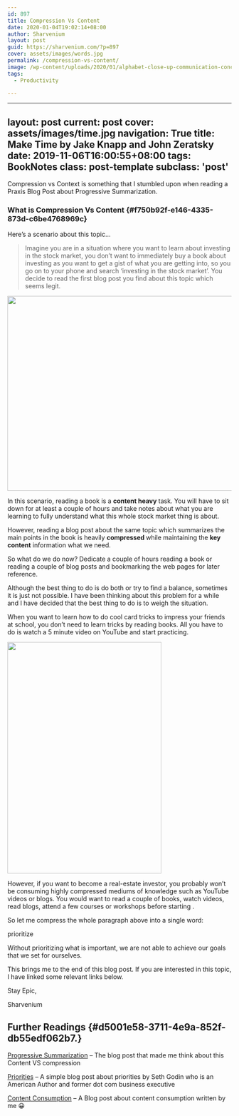 ```yaml
---
id: 897
title: Compression Vs Content
date: 2020-01-04T19:02:14+08:00
author: Sharvenium
layout: post
guid: https://sharvenium.com/?p=897
cover: assets/images/words.jpg
permalink: /compression-vs-content/
image: /wp-content/uploads/2020/01/alphabet-close-up-communication-conceptual-278887-300x214.jpg
tags:
  - Productivity

---
```

---
layout: post
current: post
cover: assets/images/time.jpg
navigation: True
title: Make Time by Jake Knapp and John Zeratsky 
date: 2019-11-06T16:00:55+08:00
tags: BookNotes
class: post-template
subclass: 'post'
---
<p id="389f1a5c-1907-4bde-aaaf-21c24cac8b46" class="">
  Compression vs Context is something that I stumbled upon when reading a Praxis Blog Post about Progressive Summarization.
</p>

### What is Compression Vs Content {#f750b92f-e146-4335-873d-c6be4768969c}

<p id="6a62f6f5-fa65-4348-9c33-646990083f60" class="">
  Here&#8217;s a scenario about this topic&#8230;
</p>

<blockquote id="232217bc-be12-491d-8a72-5aeb2cc9baa7" class="">
  <p>
    Imagine you are in a situation where you want to learn about investing in the stock market, you don&#8217;t want to immediately buy a book about investing as you want to get a gist of what you are getting into, so you go on to your phone and search &#8216;investing in the stock market&#8217;. You decide to read the first blog post you find about this topic which seems legit.
  </p>
</blockquote>

<img class="aligncenter" src="https://images.unsplash.com/photo-1518186285589-2f7649de83e0?ixlib=rb-1.2.1&q=85&fm=jpg&crop=entropy&cs=srgb" width="583" height="437" /> 

<p id="d11c71ce-c145-45cc-9b36-dd8748921350" class="">
  In this scenario, reading a book is a <strong>content heavy</strong> task. You will have to sit down for at least a couple of hours and take notes about what you are learning to fully understand what this whole stock market thing is about.
</p>

<p id="e49fac2d-ba53-4228-810d-0cc178baa66e" class="">
  However, reading a blog post about the same topic which summarizes the main points in the book is heavily <strong>compressed </strong>while maintaining the <strong>key content</strong> information what we need.
</p>

<p id="d7a90d49-32c8-4988-87cd-9c3e008681e1" class="">
  So what do we do now? Dedicate a couple of hours reading a book or reading a couple of blog posts and bookmarking the web pages for later reference.
</p>

<p id="bb306dd2-1200-47ae-a865-677f619a800a" class="">
  Although the best thing to do is do both or try to find a balance, sometimes it is just not possible. I have been thinking about this problem for a while and I have decided that the best thing to do is to weigh the situation.
</p>

<p id="f91bf6bb-7560-4778-97fb-0f1f18942549" class="">
  When you want to learn how to do cool card tricks to impress your friends at school, you don&#8217;t need to learn tricks by reading books. All you have to do is watch a 5 minute video on YouTube and start practicing.
</p>

<img class="aligncenter" src="https://images.unsplash.com/photo-1529480780361-c8cb81eb5735?ixlib=rb-1.2.1&q=85&fm=jpg&crop=entropy&cs=srgb" width="346" height="519" /> 

<p id="924258e1-bc21-4160-af17-5a858196a71b" class="">
  However, if you want to become a real-estate investor, you probably won&#8217;t be consuming highly compressed mediums of knowledge such as YouTube videos or blogs. You would want to read a couple of books, watch videos, read blogs, attend a few courses or workshops before starting .
</p>

<p id="7a5a3dda-ae4d-4db6-9223-b39e8f20a3a8" class="">
  So let me compress the whole paragraph above into a single word:
</p>

<p id="db1fb13b-81a6-4b1f-b57e-be37982bd3c1" class="">
  prioritize
</p>

<p id="c1b55748-7666-44b7-b715-8559c4215245" class="">
  Without prioritizing what is important, we are not able to achieve our goals that we set for ourselves.
</p>

<p id="675efe49-6be6-4803-97b9-049713971f3c" class="">
  This brings me to the end of this blog post. If you are interested in this topic, I have linked some relevant links below.
</p>

<p id="a1a6240f-ed06-4fe2-9ccf-69beeeb19a60" class="">
  Stay Epic,
</p>

<p id="f0ab4d3a-e777-4c5f-aa01-f0bf5276b481" class="">
  Sharvenium
</p>

## Further Readings {#d5001e58-3711-4e9a-852f-db55edf062b7.}

<p id="f489a266-37cb-4f24-97b4-461165a6484c" class="">
  <a href="https://praxis.fortelabs.co/progressive-summarization-a-practical-technique-for-designing-discoverable-notes-3459b257d3eb/">Progressive Summarization</a> &#8211; The blog post that made me think about this Content VS compression
</p>

<p id="0d542a6f-76c2-4085-8c3b-102af3b5755e" class="">
  <a href="https://seths.blog/2020/01/priorities/">Priorities</a> &#8211; A simple blog post about priorities by Seth Godin who is an American Author and former dot com business executive
</p>

<p id="8342d2e6-d43c-4cdf-bcf6-ffefbb4b87a1" class="">
  <a href="https://sharvenium.com/content-consumption/">Content Consumption</a> &#8211; A Blog post about content consumption written by me 😀
</p>
